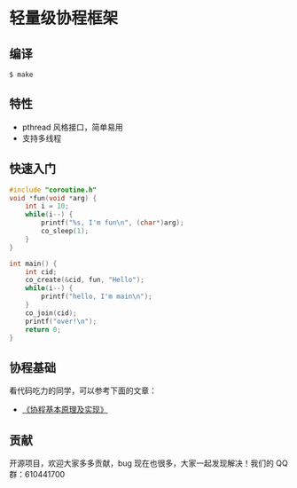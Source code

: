 # 轻量级协程框架

##  编译

```
$ make
```

## 特性

- pthread 风格接口，简单易用
- 支持多线程

## 快速入门

```c
#include "coroutine.h"
void *fun(void *arg) {
    int i = 10;
    while(i--) {
        printf("%s, I'm fun\n", (char*)arg);
        co_sleep(1);
    }
}

int main() {
    int cid;
    co_create(&cid, fun, "Hello");
    while(i--) {
        printf("hello, I'm main\n");
    }
    co_join(cid);
    printf("over!\n");
    return 0;
}
```

## 协程基础

看代码吃力的同学，可以参考下面的文章：

- [《协程基本原理及实现》](https://blog.csdn.net/q1007729991/article/details/60104151)

## 贡献

开源项目，欢迎大家多多贡献，bug 现在也很多，大家一起发现解决！我们的 QQ 群：610441700
